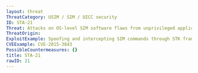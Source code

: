 ```yaml
---
layout: threat
ThreatCategory: USIM / SIM / UICC security
ID: STA-21
Threat: Attacks on OS-level SIM software flaws from unprivileged applications
ThreatOrigin:
ExploitExample: Spoofing and intercepting SIM commands through STK framework [^219]
CVEExample: CVE-2015-3843
PossibleCountermeasures: {}
title: STA-21
rawID: 21
---
```

